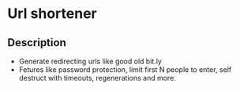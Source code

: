 # Url shortener

## Description

- Generate redirecting urls like good old bit.ly
- Fetures like password protection, limit first N people to enter, self destruct with timeouts, regenerations and more.

